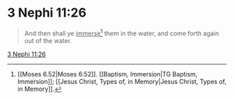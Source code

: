# 3 Nephi 11:26

> And then shall ye <u>immerse</u>[^a] them in the water, and come forth again out of the water.

[3 Nephi 11:26](https://www.churchofjesuschrist.org/study/scriptures/bofm/3-ne/11?lang=eng&id=p26#p26)


[^a]: [[Moses 6.52|Moses 6:52]]. [[Baptism, Immersion|TG Baptism, Immersion]]; [[Jesus Christ, Types of, in Memory|Jesus Christ, Types of, in Memory]].  
